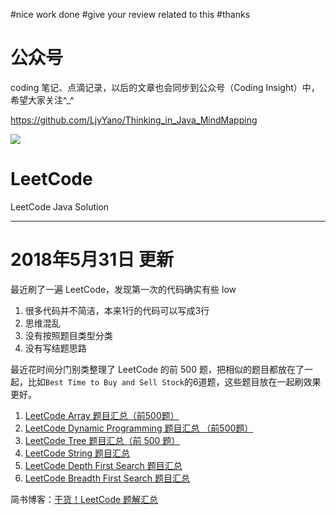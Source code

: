 #nice work done
#give your review related to this 
#thanks
# 公众号

coding 笔记、点滴记录，以后的文章也会同步到公众号（Coding Insight）中，希望大家关注^_^

https://github.com/LjyYano/Thinking_in_Java_MindMapping

![](http://yano.oss-cn-beijing.aliyuncs.com/2019-07-29-qrcode_for_gh_a26ce4572791_258.jpg)

# LeetCode

LeetCode Java Solution

---

# 2018年5月31日 更新

最近刷了一遍 LeetCode，发现第一次的代码确实有些 low
1. 很多代码并不简洁，本来1行的代码可以写成3行
2. 思维混乱
3. 没有按照题目类型分类
4. 没有写结题思路

最近花时间分门别类整理了 LeetCode 的前 500 题，把相似的题目都放在了一起，比如`Best Time to Buy and Sell Stock`的6道题，这些题目放在一起刷效果更好。

1. [LeetCode Array 题目汇总（前500题）][1]
2. [LeetCode Dynamic Programming 题目汇总 （前500题）][2]
3. [LeetCode Tree 题目汇总（前 500 题）][3]
4. [LeetCode String 题目汇总][4]
5. [LeetCode Depth First Search 题目汇总][5]
6. [LeetCode Breadth First Search 题目汇总][6]

简书博客：[干货！LeetCode 题解汇总][7]

  [1]: https://www.zybuluo.com/Yano/note/1009816
  [2]: https://www.zybuluo.com/Yano/note/1018253
  [3]: https://www.zybuluo.com/Yano/note/996458
  [4]: https://www.zybuluo.com/Yano/note/1018290
  [5]: https://www.zybuluo.com/Yano/note/1018667
  [6]: https://www.zybuluo.com/Yano/note/996458
  [7]: https://www.jianshu.com/p/c86b62120f37
